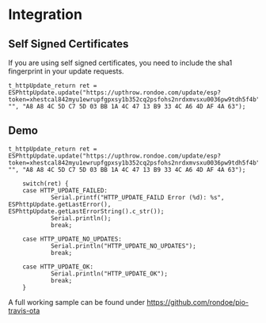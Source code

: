 # Integration

## Self Signed Certificates

If you are using self signed certificates, you need to include the sha1 fingerprint in your update requests.

```
t_httpUpdate_return ret = ESPhttpUpdate.update("https://upthrow.rondoe.com/update/esp?token=xhestcal842myu1ewrupfgpxsy1b352cq2psfohs2nrdxmvsxu0036pw9tdh5f4b", "", "A8 A8 4C 5D C7 5D 03 BB 1A 4C 47 13 B9 33 4C A6 4D AF 4A 63");
```

## Demo

```
t_httpUpdate_return ret = ESPhttpUpdate.update("https://upthrow.rondoe.com/update/esp?token=xhestcal842myu1ewrupfgpxsy1b352cq2psfohs2nrdxmvsxu0036pw9tdh5f4b", "", "A8 A8 4C 5D C7 5D 03 BB 1A 4C 47 13 B9 33 4C A6 4D AF 4A 63");

    switch(ret) {
    case HTTP_UPDATE_FAILED:
            Serial.printf("HTTP_UPDATE_FAILD Error (%d): %s", ESPhttpUpdate.getLastError(), ESPhttpUpdate.getLastErrorString().c_str());
            Serial.println();
            break;

    case HTTP_UPDATE_NO_UPDATES:
            Serial.println("HTTP_UPDATE_NO_UPDATES");
            break;

    case HTTP_UPDATE_OK:
            Serial.println("HTTP_UPDATE_OK");
            break;
    }
```

A full working sample can be found under <https://github.com/rondoe/pio-travis-ota>
